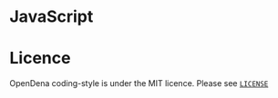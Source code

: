 # JavaScript

# Licence
OpenDena coding-style is under the MIT licence. Please see 
[`LICENSE`](LICENSE)
